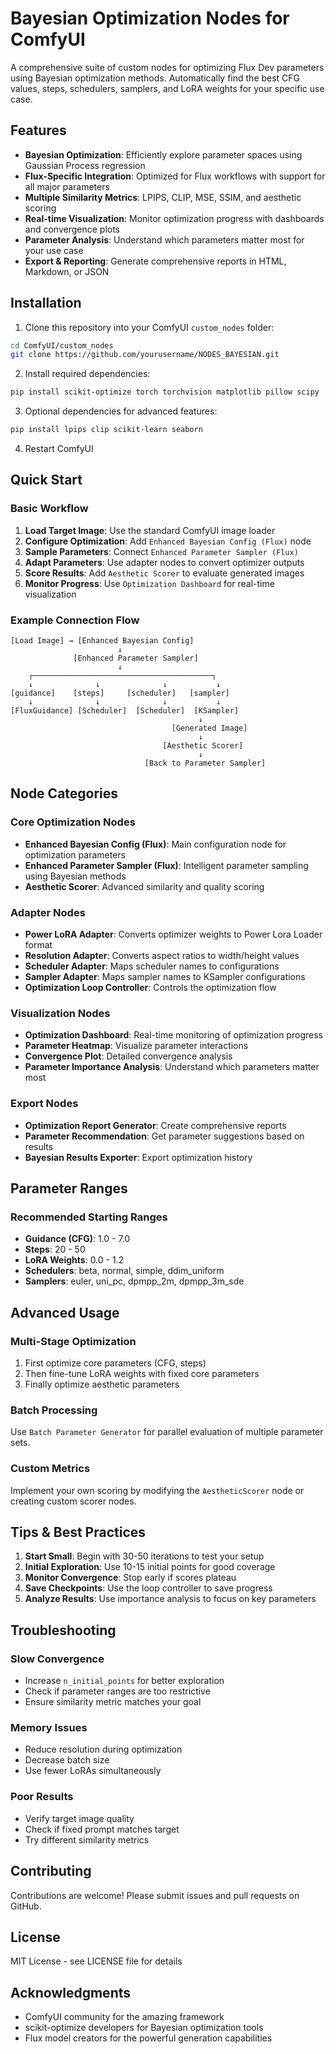 # Bayesian Optimization Nodes for ComfyUI

A comprehensive suite of custom nodes for optimizing Flux Dev parameters using Bayesian optimization methods. Automatically find the best CFG values, steps, schedulers, samplers, and LoRA weights for your specific use case.

## Features

- **Bayesian Optimization**: Efficiently explore parameter spaces using Gaussian Process regression
- **Flux-Specific Integration**: Optimized for Flux workflows with support for all major parameters
- **Multiple Similarity Metrics**: LPIPS, CLIP, MSE, SSIM, and aesthetic scoring
- **Real-time Visualization**: Monitor optimization progress with dashboards and convergence plots
- **Parameter Analysis**: Understand which parameters matter most for your use case
- **Export & Reporting**: Generate comprehensive reports in HTML, Markdown, or JSON

## Installation

1. Clone this repository into your ComfyUI `custom_nodes` folder:
```bash
cd ComfyUI/custom_nodes
git clone https://github.com/yourusername/NODES_BAYESIAN.git
```

2. Install required dependencies:
```bash
pip install scikit-optimize torch torchvision matplotlib pillow scipy
```

3. Optional dependencies for advanced features:
```bash
pip install lpips clip scikit-learn seaborn
```

4. Restart ComfyUI

## Quick Start

### Basic Workflow

1. **Load Target Image**: Use the standard ComfyUI image loader
2. **Configure Optimization**: Add `Enhanced Bayesian Config (Flux)` node
3. **Sample Parameters**: Connect `Enhanced Parameter Sampler (Flux)` 
4. **Adapt Parameters**: Use adapter nodes to convert optimizer outputs
5. **Score Results**: Add `Aesthetic Scorer` to evaluate generated images
6. **Monitor Progress**: Use `Optimization Dashboard` for real-time visualization

### Example Connection Flow

```
[Load Image] → [Enhanced Bayesian Config]
                        ↓
              [Enhanced Parameter Sampler]
                        ↓
    ┌────────────────────────────────────────┐
    ↓              ↓              ↓           ↓
[guidance]    [steps]     [scheduler]   [sampler]
    ↓              ↓              ↓           ↓
[FluxGuidance] [Scheduler]  [Scheduler]  [KSampler]
                                          ↓
                                    [Generated Image]
                                          ↓
                                  [Aesthetic Scorer]
                                          ↓
                              [Back to Parameter Sampler]
```

## Node Categories

### Core Optimization Nodes

- **Enhanced Bayesian Config (Flux)**: Main configuration node for optimization parameters
- **Enhanced Parameter Sampler (Flux)**: Intelligent parameter sampling using Bayesian methods
- **Aesthetic Scorer**: Advanced similarity and quality scoring

### Adapter Nodes

- **Power LoRA Adapter**: Converts optimizer weights to Power Lora Loader format
- **Resolution Adapter**: Converts aspect ratios to width/height values
- **Scheduler Adapter**: Maps scheduler names to configurations
- **Sampler Adapter**: Maps sampler names to KSampler configurations
- **Optimization Loop Controller**: Controls the optimization flow

### Visualization Nodes

- **Optimization Dashboard**: Real-time monitoring of optimization progress
- **Parameter Heatmap**: Visualize parameter interactions
- **Convergence Plot**: Detailed convergence analysis
- **Parameter Importance Analysis**: Understand which parameters matter most

### Export Nodes

- **Optimization Report Generator**: Create comprehensive reports
- **Parameter Recommendation**: Get parameter suggestions based on results
- **Bayesian Results Exporter**: Export optimization history

## Parameter Ranges

### Recommended Starting Ranges

- **Guidance (CFG)**: 1.0 - 7.0
- **Steps**: 20 - 50
- **LoRA Weights**: 0.0 - 1.2
- **Schedulers**: beta, normal, simple, ddim_uniform
- **Samplers**: euler, uni_pc, dpmpp_2m, dpmpp_3m_sde

## Advanced Usage

### Multi-Stage Optimization

1. First optimize core parameters (CFG, steps)
2. Then fine-tune LoRA weights with fixed core parameters
3. Finally optimize aesthetic parameters

### Batch Processing

Use `Batch Parameter Generator` for parallel evaluation of multiple parameter sets.

### Custom Metrics

Implement your own scoring by modifying the `AestheticScorer` node or creating custom scorer nodes.

## Tips & Best Practices

1. **Start Small**: Begin with 30-50 iterations to test your setup
2. **Initial Exploration**: Use 10-15 initial points for good coverage
3. **Monitor Convergence**: Stop early if scores plateau
4. **Save Checkpoints**: Use the loop controller to save progress
5. **Analyze Results**: Use importance analysis to focus on key parameters

## Troubleshooting

### Slow Convergence
- Increase `n_initial_points` for better exploration
- Check if parameter ranges are too restrictive
- Ensure similarity metric matches your goal

### Memory Issues
- Reduce resolution during optimization
- Decrease batch size
- Use fewer LoRAs simultaneously

### Poor Results
- Verify target image quality
- Check if fixed prompt matches target
- Try different similarity metrics

## Contributing

Contributions are welcome! Please submit issues and pull requests on GitHub.

## License

MIT License - see LICENSE file for details

## Acknowledgments

- ComfyUI community for the amazing framework
- scikit-optimize developers for Bayesian optimization tools
- Flux model creators for the powerful generation capabilities